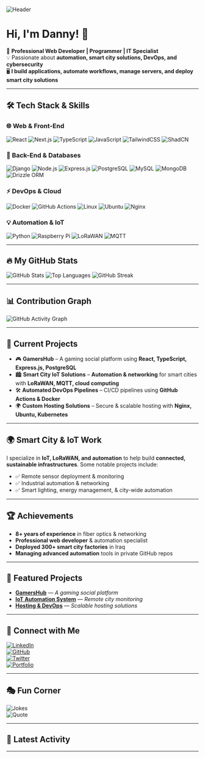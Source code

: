 ![Header](https://your-image-url.com/banner.png)

# Hi, I'm Danny! 👋

🚀 **Professional Web Developer | Programmer | IT Specialist**  
💡 Passionate about **automation, smart city solutions, DevOps, and cybersecurity**  
🖥️ **I build applications, automate workflows, manage servers, and deploy smart city solutions**  

---

## 🛠️ Tech Stack & Skills

### 🌐 Web & Front-End
![React](https://img.shields.io/badge/React-20232A?style=for-the-badge&logo=react)
![Next.js](https://img.shields.io/badge/Next.js-000000?style=for-the-badge&logo=next.js)
![TypeScript](https://img.shields.io/badge/TypeScript-007ACC?style=for-the-badge&logo=typescript&logoColor=white)
![JavaScript](https://img.shields.io/badge/JavaScript-F7DF1E?style=for-the-badge&logo=javascript&logoColor=black)
![TailwindCSS](https://img.shields.io/badge/TailwindCSS-38B2AC?style=for-the-badge&logo=tailwind-css)
![ShadCN](https://img.shields.io/badge/ShadCN-Radix-FF5722?style=for-the-badge)

### 💾 Back-End & Databases
![Django](https://img.shields.io/badge/Django-092E20?style=for-the-badge&logo=django&logoColor=white)
![Node.js](https://img.shields.io/badge/Node.js-339933?style=for-the-badge&logo=node.js)
![Express.js](https://img.shields.io/badge/Express.js-404D59?style=for-the-badge)
![PostgreSQL](https://img.shields.io/badge/PostgreSQL-316192?style=for-the-badge&logo=postgresql)
![MySQL](https://img.shields.io/badge/MySQL-4479A1?style=for-the-badge&logo=mysql)
![MongoDB](https://img.shields.io/badge/MongoDB-4EA94B?style=for-the-badge&logo=mongodb)
![Drizzle ORM](https://img.shields.io/badge/DrizzleORM-00C853?style=for-the-badge&logo=drizzle)

### ⚡ DevOps & Cloud
![Docker](https://img.shields.io/badge/Docker-2496ED?style=for-the-badge&logo=docker&logoColor=white)
![GitHub Actions](https://img.shields.io/badge/GitHub_Actions-2088FF?style=for-the-badge&logo=github-actions&logoColor=white)
![Linux](https://img.shields.io/badge/Linux-FCC624?style=for-the-badge&logo=linux&logoColor=black)
![Ubuntu](https://img.shields.io/badge/Ubuntu-E95420?style=for-the-badge&logo=ubuntu&logoColor=white)
![Nginx](https://img.shields.io/badge/Nginx-009639?style=for-the-badge&logo=nginx&logoColor=white)

### 💡 Automation & IoT
![Python](https://img.shields.io/badge/Python-3776AB?style=for-the-badge&logo=python&logoColor=white)
![Raspberry Pi](https://img.shields.io/badge/RaspberryPi-C51A4A?style=for-the-badge&logo=raspberry-pi)
![LoRaWAN](https://img.shields.io/badge/LoRaWAN-0072C6?style=for-the-badge&logoColor=white)
![MQTT](https://img.shields.io/badge/MQTT-00569E?style=for-the-badge&logo=mqtt&logoColor=white)

---

## 🔥 My GitHub Stats

![GitHub Stats](https://github-readme-stats.vercel.app/api?username=Jjustmee23&show_icons=true&theme=radical)
![Top Languages](https://github-readme-stats.vercel.app/api/top-langs/?username=Jjustmee23&layout=compact&theme=radical)
![GitHub Streak](https://github-readme-streak-stats.herokuapp.com/?user=Jjustmee23&theme=radical)

---

## 📊 Contribution Graph
![GitHub Activity Graph](https://github-readme-activity-graph.vercel.app/graph?username=Jjustmee23&theme=react-dark)

---

## 🚀 Current Projects
- 🎮 **GamersHub** – A gaming social platform using **React, TypeScript, Express.js, PostgreSQL**
- 🏙️ **Smart City IoT Solutions** – **Automation & networking** for smart cities with **LoRaWAN, MQTT, cloud computing**
- 🛠️ **Automated DevOps Pipelines** – CI/CD pipelines using **GitHub Actions & Docker**
- 🌍 **Custom Hosting Solutions** – Secure & scalable hosting with **Nginx, Ubuntu, Kubernetes**

---

## 🌍 Smart City & IoT Work
I specialize in **IoT, LoRaWAN, and automation** to help build **connected, sustainable infrastructures**. Some notable projects include:  
- ✅ Remote sensor deployment & monitoring  
- ✅ Industrial automation & networking  
- ✅ Smart lighting, energy management, & city-wide automation  

---

## 🏆 Achievements
- **8+ years of experience** in fiber optics & networking  
- **Professional web developer** & automation specialist  
- **Deployed 300+ smart city factories** in Iraq  
- **Managing advanced automation** tools in private GitHub repos  

---

## 🌟 Featured Projects
- **[GamersHub](https://github.com/Jjustmee23/GamersHub)** — *A gaming social platform*
- **[IoT Automation System](https://github.com/Jjustmee23/IoT-Automation)** — *Remote city monitoring*
- **[Hosting & DevOps](https://github.com/Jjustmee23/Hosting-Solutions)** — *Scalable hosting solutions*

---

## 📢 Connect with Me

[![LinkedIn](https://img.shields.io/badge/LinkedIn-0A66C2?style=for-the-badge&logo=linkedin&logoColor=white)](https://www.linkedin.com/in/danny-verheyen-493862220/)  
[![GitHub](https://img.shields.io/badge/GitHub-100000?style=for-the-badge&logo=github&logoColor=white)](https://github.com/Jjustmee23)  
[![Twitter](https://img.shields.io/badge/Twitter-1DA1F2?style=for-the-badge&logo=twitter&logoColor=white)](https://twitter.com/YOUR_USERNAME)  
[![Portfolio](https://img.shields.io/badge/Portfolio-000?style=for-the-badge&logo=ko-fi&logoColor=white)](https://yourportfolio.com)

---

## 🎭 Fun Corner
![Jokes](https://readme-jokes.vercel.app/api)  
![Quote](https://quotes-github-readme.vercel.app/api?type=horizontal)

---

## 🔔 Latest Activity
<!--START_SECTION:activity-->
<!--END_SECTION:activity-->

---
